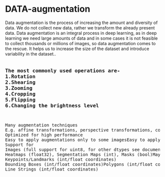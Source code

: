 # DATA-augmentation
Data augmentation is the process of increasing the amount and diversity of data. We do not collect new data, rather we transform the already present data.
Data augmentation is an integral process in deep learning, as in deep learning we need large amounts of data and in some cases it is not feasible to collect thousands or millions of images, so data augmentation comes to the rescue. It helps us to increase the size of the dataset and introduce variability in the dataset..

<pre>
<h3>The most commonly used operations are-
1.Rotation
2.Shearing
3.Zooming
4.Cropping
5.Flipping
6.Changing the brightness level
</h3>
</pre>
<pre>
Many augmentation techniques
E.g. affine transformations, perspective transformations, contrast changes, gaussian noise, dropout of regions, hue/saturation changes, cropping/padding, blurring, ...
Optimized for high performance
Easy to apply augmentations only to some imagesEasy to apply augmentations in random order
Support for
Images (full support for uint8, for other dtypes see documentation)
Heatmaps (float32), Segmentation Maps (int), Masks (bool)May be smaller/larger than their corresponding images. No extra lines of code needed for e.g. crop.
Keypoints/Landmarks (int/float coordinates)
Bounding Boxes (int/float coordinates)Polygons (int/float coordinates)
Line Strings (int/float coordinates)
